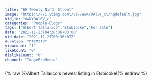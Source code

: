 ```yaml
---
title: "69 Twenty Ninth Street"
image: "https:\/\/i.ytimg.com\/vi\/WwKYOAl0V_c\/hqdefault.jpg"
vid_id: "WwKYOAl0V_c"
categories: "People-Blogs"
tags: ["Albert Tallarico","Etobicoke","For Sale"]
date: "2021-11-23T04:28:36+03:00"
vid_date: "2021-11-21T00:36:07Z"
duration: "PT2M21S"
viewcount: "1"
likeCount: "0"
dislikeCount: "0"
channel: "ImageProMedia"
---
```

{% raw %}Albert Tallarico's newest listing in Etobicoke!{% endraw %}

